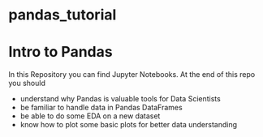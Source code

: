 # pandas_tutorial

# Intro to Pandas

In this Repository you can find Jupyter Notebooks.
At the end of this repo you should 
- understand why Pandas is valuable tools for Data Scientists
- be familiar to handle data in Pandas DataFrames
- be able to do some EDA on a new dataset
- know how to plot some basic plots for better data understanding
